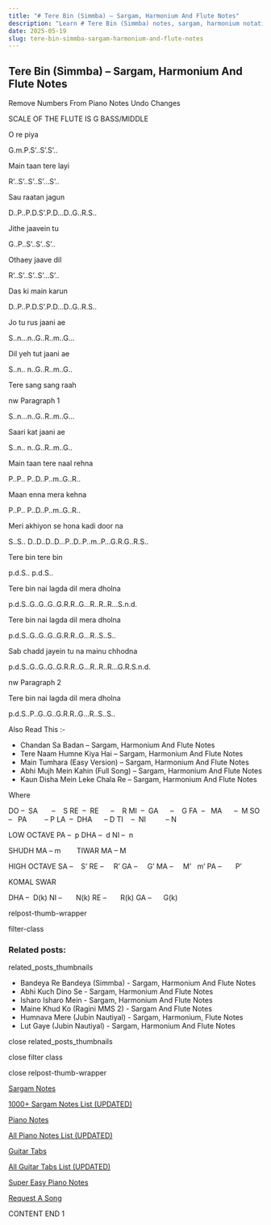 ```yaml
---
title: "# Tere Bin (Simmba) – Sargam, Harmonium And Flute Notes"
description: "Learn # Tere Bin (Simmba) notes, sargam, harmonium notations and flute notes. Easy step-by-step tutorial for beginners."
date: 2025-05-19
slug: tere-bin-simmba-sargam-harmonium-and-flute-notes
---
```


## Tere Bin (Simmba) – Sargam, Harmonium And Flute Notes

Remove Numbers From Piano Notes
Undo Changes

SCALE OF THE FLUTE IS G BASS/MIDDLE

O re piya

G.m.P.S’..S’.S’..

Main taan tere layi

R’..S’..S’..S’…S’..

Sau raatan jagun

D..P..P.D.S’.P.D…D..G..R.S..

Jithe jaavein tu

G..P..S’..S’..S’..

Othaey jaave dil

R’..S’..S’..S’…S’..

Das ki main karun

D..P..P.D.S’.P.D…D..G..R.S..

Jo tu rus jaani ae

S..n…n..G..R..m..G…

Dil yeh tut jaani ae

S..n.. n..G..R..m..G..

Tere sang sang raah

nw Paragraph 1

S..n…n..G..R..m..G…

Saari kat jaani ae

S..n.. n..G..R..m..G..

Main taan tere naal rehna

P..P.. P..D..P..m..G..R..

Maan enna mera kehna

P..P.. P..D..P..m..G..R..

Meri akhiyon se hona kadi door na

S..S.. D..D..D..D…P..D..P..m..P…G.R.G..R.S..

Tere bin tere bin

p.d.S.. p.d.S..

Tere bin nai lagda dil mera dholna

p.d.S..G..G..G..G.R.R..G…R..R..R…S.n.d.

Tere bin nai lagda dil mera dholna

p.d.S..G..G..G..G.R.R..G…R..S..S..

Sab chadd jayein tu na mainu chhodna

p.d.S..G..G..G..G.R.R..G…R..R..R…G.R.S.n.d.

nw Paragraph 2

Tere bin nai lagda dil mera dholna

p.d.S..P..G..G..G.R.R..G…R..S..S..

Also Read This :-

* Chandan Sa Badan – Sargam, Harmonium And Flute Notes
* Tere Naam Humne Kiya Hai – Sargam, Harmonium And Flute Notes
* Main Tumhara (Easy Version) – Sargam, Harmonium And Flute Notes
* Abhi Mujh Mein Kahin (Full Song) – Sargam, Harmonium And Flute Notes
* Kaun Disha Mein Leke Chala Re – Sargam, Harmonium And Flute Notes

Where

DO –  SA       –    S
RE  –  RE      –    R
MI  –  GA      –    G
FA  –   MA      –  M
SO  –   PA         – P
LA  –  DHA      – D
TI    –  NI          – N

LOW OCTAVE
PA –  p
DHA –  d
NI –  n

SHUDH MA – m        TIWAR MA – M

HIGH OCTAVE
SA –    S’
RE –     R’
GA –     G’
MA –     M’   m’
PA –       P’

KOMAL SWAR

DHA –  D(k)
NI –       N(k)
RE –       R(k)
GA –      G(k)

relpost-thumb-wrapper

filter-class

### Related posts:

related_posts_thumbnails

* Bandeya Re Bandeya (Simmba) - Sargam, Harmonium And Flute Notes
* Abhi Kuch Dino Se - Sargam, Harmonium And Flute Notes
* Isharo Isharo Mein - Sargam, Harmonium And Flute Notes
* Maine Khud Ko (Ragini MMS 2) - Sargam And Flute Notes
* Humnava Mere (Jubin Nautiyal) - Sargam, Harmonium, Flute Notes
* Lut Gaye (Jubin Nautiyal) - Sargam, Harmonium And Flute Notes

close related_posts_thumbnails

close filter class

close relpost-thumb-wrapper

[Sargam Notes](/sargam-notes.html)

[1000+ Sargam Notes List (UPDATED)](/all-songs-list-sargam-notes.html)

[Piano Notes](/piano-notes.html)

[All Piano Notes List (UPDATED)](/all-songs-list-piano-notes.html)

[Guitar Tabs](/guitar-tabs.html)

[All Guitar Tabs List (UPDATED)](/all-songs-list-guitar-tabs.html)

[Super Easy Piano Notes](https://studywall.in/)

[Request A Song](/request-a-song.html)

CONTENT END 1

